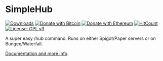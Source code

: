 # SimpleHub
[![Downloads](https://img.shields.io/github/downloads/hyperdefined/SimpleHub/total?logo=github)](https://github.com/hyperdefined/SimpleHub/releases) [![Donate with Bitcoin](https://en.cryptobadges.io/badge/micro/1F29aNKQzci3ga5LDcHHawYzFPXvELTFoL)](https://en.cryptobadges.io/donate/1F29aNKQzci3ga5LDcHHawYzFPXvELTFoL) [![Donate with Ethereum](https://en.cryptobadges.io/badge/micro/0x0f58B66993a315dbCc102b4276298B5Ff8895F41)](https://en.cryptobadges.io/donate/0x0f58B66993a315dbCc102b4276298B5Ff8895F41) [![HitCount](http://hits.dwyl.com/hyperdefined/BungeeBlockVersion.svg)](http://hits.dwyl.com/hyperdefined/SimpleHub) [![License: GPL v3](https://img.shields.io/badge/License-GPLv3-blue.svg)](https://www.gnu.org/licenses/gpl-3.0)

A super easy /hub command. Runs on either Spigot/Paper servers or on Bungee/Waterfall.

[Documentation and more info](https://hyper.lol/minecraft-plugins/simplehub/).
